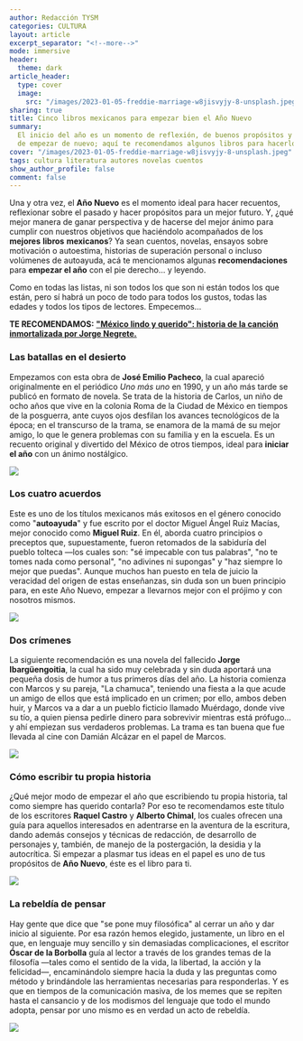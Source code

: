 ```yaml
---
author: Redacción TYSM
categories: CULTURA
layout: article
excerpt_separator: "<!--more-->"
mode: immersive
header:
  theme: dark
article_header:
  type: cover
  image:
    src: "/images/2023-01-05-freddie-marriage-w8jisvyjy-8-unsplash.jpeg"
sharing: true
title: Cinco libros mexicanos para empezar bien el Año Nuevo
summary:
  El inicio del año es un momento de reflexión, de buenos propósitos y de ganas
  de empezar de nuevo; aquí te recomendamos algunos libros para hacerlo bien…
cover: "/images/2023-01-05-freddie-marriage-w8jisvyjy-8-unsplash.jpeg"
tags: cultura literatura autores novelas cuentos
show_author_profile: false
comment: false
---
```


Una y otra vez, el **Año Nuevo** es el momento ideal para hacer recuentos, reflexionar sobre el pasado y hacer propósitos para un mejor futuro. Y, ¿qué mejor manera de ganar perspectiva y de hacerse del mejor ánimo para cumplir con nuestros objetivos que haciéndolo acompañados de los **mejores** **libros** **mexicanos**? Ya sean cuentos, novelas, ensayos sobre motivación o autoestima, historias de superación personal o incluso volúmenes de autoayuda, acá te mencionamos algunas **recomendaciones** para **empezar el año** con el pie derecho… y leyendo.

Como en todas las listas, ni son todos los que son ni están todos los que están, pero sí habrá un poco de todo para todos los gustos, todas las edades y todos los tipos de lectores. Empecemos…

**TE RECOMENDAMOS:** [**"México lindo y querido": historia de la canción inmortalizada por Jorge Negrete.**](https://blog.tonoysumariachi.com/cultura/2022/04/22/mexico-lindo-y-querido-origen-e-historia-de-la-cancion.html)

### Las batallas en el desierto

Empezamos con esta obra de **José Emilio Pacheco**, la cual apareció originalmente en el periódico _Uno más uno_ en 1990, y un año más tarde se publicó en formato de novela. Se trata de la historia de Carlos, un niño de ocho años que vive en la colonia Roma de la Ciudad de México en tiempos de la posguerra, ante cuyos ojos desfilan los avances tecnológicos de la época; en el transcurso de la trama, se enamora de la mamá de su mejor amigo, lo que le genera problemas con su familia y en la escuela. Es un recuento original y divertido del México de otros tiempos, ideal para **iniciar el año** con un ánimo nostálgico.

![](/images/2023-01-05-libros_batallas.jpeg)

### Los cuatro acuerdos

Este es uno de los títulos mexicanos más exitosos en el género conocido como "**autoayuda**" y fue escrito por el doctor Miguel Ángel Ruiz Macías, mejor conocido como **Miguel Ruiz**. En él, aborda cuatro principios o preceptos que, supuestamente, fueron retomados de la sabiduría del pueblo tolteca —los cuales son: "sé impecable con tus palabras", "no te tomes nada como personal", "no adivines ni supongas" y "haz siempre lo mejor que puedas". Aunque muchos han puesto en tela de juicio la veracidad del origen de estas enseñanzas, sin duda son un buen principio para, en este Año Nuevo, empezar a llevarnos mejor con el prójimo y con nosotros mismos.

![](/images/2023-01-05-libros_acuerdos.jpg)

### Dos crímenes

La siguiente recomendación es una novela del fallecido **Jorge Ibargüengoitia**, la cual ha sido muy celebrada y sin duda aportará una pequeña dosis de humor a tus primeros días del año. La historia comienza con Marcos y su pareja, "La chamuca", teniendo una fiesta a la que acude un amigo de ellos que está implicado en un crimen; por ello, ambos deben huir, y Marcos va a dar a un pueblo ficticio llamado Muérdago, donde vive su tío, a quien piensa pedirle dinero para sobrevivir mientras está prófugo… y ahí empiezan sus verdaderos problemas. La trama es tan buena que fue llevada al cine con Damián Alcázar en el papel de Marcos.

![](/images/2023-01-05-libros_doscrimenes.jpg)

### Cómo escribir tu propia historia

¿Qué mejor modo de empezar el año que escribiendo tu propia historia, tal como siempre has querido contarla? Por eso te recomendamos este título de los escritores **Raquel Castro** y **Alberto Chimal**, los cuales ofrecen una guía para aquellos interesados en adentrarse en la aventura de la escritura, dando además consejos y técnicas de redacción, de desarrollo de personajes y, también, de manejo de la postergación, la desidia y la autocrítica. Si empezar a plasmar tus ideas en el papel es uno de tus propósitos de **Año Nuevo**, éste es el libro para ti.

![](/images/2023-01-05-libros_como.jpg)

### La rebeldía de pensar

Hay gente que dice que "se pone muy filosófica" al cerrar un año y dar inicio al siguiente. Por esa razón hemos elegido, justamente, un libro en el que, en lenguaje muy sencillo y sin demasiadas complicaciones, el escritor **Óscar de la Borbolla** guía al lector a través de los grandes temas de la filosofía —tales como el sentido de la vida, la libertad, la acción y la felicidad—, encaminándolo siempre hacia la duda y las preguntas como método y brindándole las herramientas necesarias para responderlas. Y es que en tiempos de la comunicación masiva, de los memes que se repiten hasta el cansancio y de los modismos del lenguaje que todo el mundo adopta, pensar por uno mismo es en verdad un acto de rebeldía.

![](/images/2023-01-05-libros_pensar.jpg)

